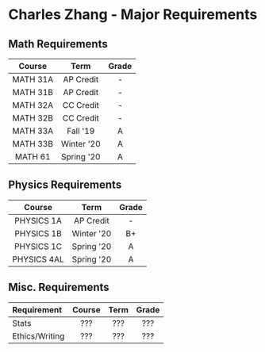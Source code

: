 # Charles Zhang - Major Requirements

## Math Requirements

| Course | Term | Grade |
|:---:|:---:|:---:|
| MATH 31A | AP Credit | - |
| MATH 31B | AP Credit | - |
| MATH 32A | CC Credit | - |
| MATH 32B | CC Credit | - |
| MATH 33A | Fall '19 | A |
| MATH 33B | Winter '20 | A |
| MATH 61 | Spring '20 | A |

## Physics Requirements

| Course | Term | Grade |
|:---:|:---:|:---:|
| PHYSICS 1A | AP Credit | - |
| PHYSICS 1B | Winter '20 | B+ |
| PHYSICS 1C | Spring '20 | A |
| PHYSICS 4AL | Spring '20 | A |

## Misc. Requirements

| Requirement | Course | Term | Grade |
|:----|:---:|:---:|:---:|
| Stats | ??? | ??? | ??? |
| Ethics/Writing | ??? | ??? | ??? |
